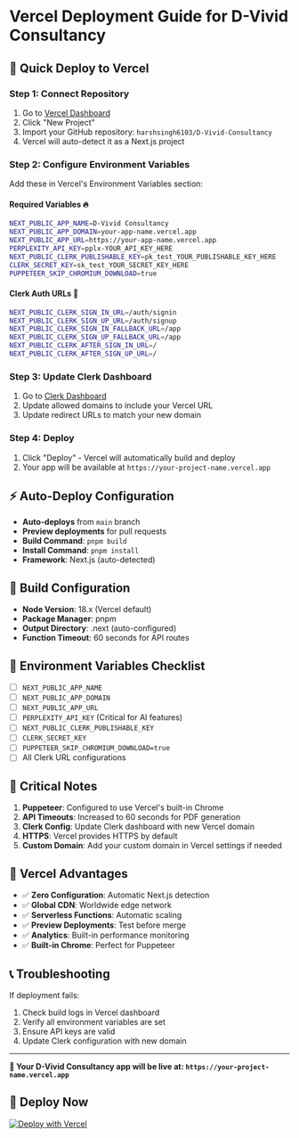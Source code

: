 # Vercel Deployment Guide for D-Vivid Consultancy

## 🚀 Quick Deploy to Vercel

### Step 1: Connect Repository
1. Go to [Vercel Dashboard](https://vercel.com/dashboard)
2. Click "New Project"
3. Import your GitHub repository: `harshsingh6103/D-Vivid-Consultancy`
4. Vercel will auto-detect it as a Next.js project

### Step 2: Configure Environment Variables
Add these in Vercel's Environment Variables section:

#### **Required Variables** 🔥
```bash
NEXT_PUBLIC_APP_NAME=D-Vivid Consultancy
NEXT_PUBLIC_APP_DOMAIN=your-app-name.vercel.app
NEXT_PUBLIC_APP_URL=https://your-app-name.vercel.app
PERPLEXITY_API_KEY=pplx-YOUR_API_KEY_HERE
NEXT_PUBLIC_CLERK_PUBLISHABLE_KEY=pk_test_YOUR_PUBLISHABLE_KEY_HERE
CLERK_SECRET_KEY=sk_test_YOUR_SECRET_KEY_HERE
PUPPETEER_SKIP_CHROMIUM_DOWNLOAD=true
```

#### **Clerk Auth URLs** 🔐
```bash
NEXT_PUBLIC_CLERK_SIGN_IN_URL=/auth/signin
NEXT_PUBLIC_CLERK_SIGN_UP_URL=/auth/signup
NEXT_PUBLIC_CLERK_SIGN_IN_FALLBACK_URL=/app
NEXT_PUBLIC_CLERK_SIGN_UP_FALLBACK_URL=/app
NEXT_PUBLIC_CLERK_AFTER_SIGN_IN_URL=/
NEXT_PUBLIC_CLERK_AFTER_SIGN_UP_URL=/
```

### Step 3: Update Clerk Dashboard
1. Go to [Clerk Dashboard](https://clerk.com)
2. Update allowed domains to include your Vercel URL
3. Update redirect URLs to match your new domain

### Step 4: Deploy
1. Click "Deploy" - Vercel will automatically build and deploy
2. Your app will be available at `https://your-project-name.vercel.app`

## ⚡ Auto-Deploy Configuration

- **Auto-deploys** from `main` branch
- **Preview deployments** for pull requests
- **Build Command**: `pnpm build`
- **Install Command**: `pnpm install`
- **Framework**: Next.js (auto-detected)

## 🔧 Build Configuration

- **Node Version**: 18.x (Vercel default)
- **Package Manager**: pnpm
- **Output Directory**: .next (auto-configured)
- **Function Timeout**: 60 seconds for API routes

## 📝 Environment Variables Checklist

- [ ] `NEXT_PUBLIC_APP_NAME`
- [ ] `NEXT_PUBLIC_APP_DOMAIN`
- [ ] `NEXT_PUBLIC_APP_URL`
- [ ] `PERPLEXITY_API_KEY` (Critical for AI features)
- [ ] `NEXT_PUBLIC_CLERK_PUBLISHABLE_KEY`
- [ ] `CLERK_SECRET_KEY`
- [ ] `PUPPETEER_SKIP_CHROMIUM_DOWNLOAD=true`
- [ ] All Clerk URL configurations

## 🚨 Critical Notes

1. **Puppeteer**: Configured to use Vercel's built-in Chrome
2. **API Timeouts**: Increased to 60 seconds for PDF generation
3. **Clerk Config**: Update Clerk dashboard with new Vercel domain
4. **HTTPS**: Vercel provides HTTPS by default
5. **Custom Domain**: Add your custom domain in Vercel settings if needed

## 🎯 Vercel Advantages

- ✅ **Zero Configuration**: Automatic Next.js detection
- ✅ **Global CDN**: Worldwide edge network
- ✅ **Serverless Functions**: Automatic scaling
- ✅ **Preview Deployments**: Test before merge
- ✅ **Analytics**: Built-in performance monitoring
- ✅ **Built-in Chrome**: Perfect for Puppeteer

## 📞 Troubleshooting

If deployment fails:
1. Check build logs in Vercel dashboard
2. Verify all environment variables are set
3. Ensure API keys are valid
4. Update Clerk configuration with new domain

---

**🎉 Your D-Vivid Consultancy app will be live at: `https://your-project-name.vercel.app`**

## 🚀 Deploy Now

[![Deploy with Vercel](https://vercel.com/button)](https://vercel.com/new/clone?repository-url=https%3A%2F%2Fgithub.com%2Fharshsingh6103%2FD-Vivid-Consultancy)